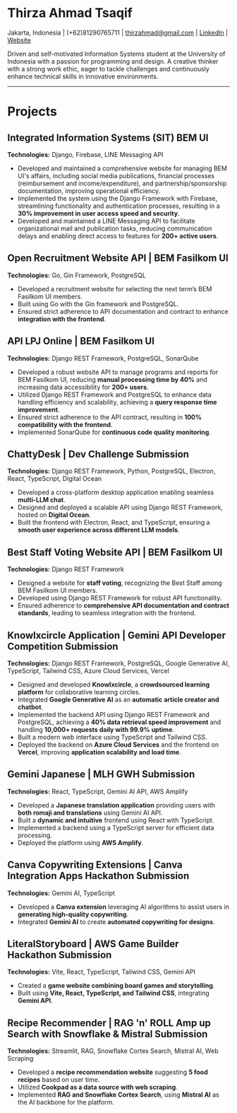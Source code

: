 # Thirza Ahmad Tsaqif


Jakarta, Indonesia | (+62)81290765711 | [thirzahmad@gmail.com](mailto:thirzahmad@gmail.com) | [LinkedIn](https://www.linkedin.com/in/thirza-ahmad) | [Website](https://thirza258.github.io/)

Driven and self-motivated Information Systems student at the University of Indonesia with a passion
for programming and design. A creative thinker with a strong work ethic, eager to tackle challenges and
continuously enhance technical skills in innovative environments.

---

# Projects

## Integrated Information Systems (SIT) BEM UI  
**Technologies:** Django, Firebase, LINE Messaging API  
- Developed and maintained a comprehensive website for managing BEM UI's affairs, including social media publications, financial processes (reimbursement and income/expenditure), and partnership/sponsorship documentation, improving operational efficiency.
- Implemented the system using the Django Framework with Firebase, streamlining functionality and authentication processes, resulting in a **30% improvement in user access speed and security**.
- Developed and maintained a LINE Messaging API to facilitate organizational mail and publication tasks, reducing communication delays and enabling direct access to features for **200+ active users**.

## Open Recruitment Website API | BEM Fasilkom UI  
**Technologies:** Go, Gin Framework, PostgreSQL  
- Developed a recruitment website for selecting the next term’s BEM Fasilkom UI members.
- Built using Go with the Gin framework and PostgreSQL.
- Ensured strict adherence to API documentation and contract to enhance **integration with the frontend**.

## API LPJ Online | BEM Fasilkom UI  
**Technologies:** Django REST Framework, PostgreSQL, SonarQube  
- Developed a robust website API to manage programs and reports for BEM Fasilkom UI, reducing **manual processing time by 40%** and increasing data accessibility for **200+ users**.
- Utilized Django REST Framework and PostgreSQL to enhance data handling efficiency and scalability, achieving a **query response time improvement**.
- Ensured strict adherence to the API contract, resulting in **100% compatibility with the frontend**.
- Implemented SonarQube for **continuous code quality monitoring**.

## ChattyDesk | Dev Challenge Submission  
**Technologies:** Django REST Framework, Python, PostgreSQL, Electron, React, TypeScript, Digital Ocean  
- Developed a cross-platform desktop application enabling seamless **multi-LLM chat**.
- Designed and deployed a scalable API using Django REST Framework, hosted on **Digital Ocean**.
- Built the frontend with Electron, React, and TypeScript, ensuring a **smooth user experience across different LLM models**.

## Best Staff Voting Website API | BEM Fasilkom UI  
**Technologies:** Django REST Framework  
- Designed a website for **staff voting**, recognizing the Best Staff among BEM Fasilkom UI members.
- Developed using Django REST Framework for robust API functionality.
- Ensured adherence to **comprehensive API documentation and contract standards**, leading to seamless integration with the frontend.

## Knowlxcircle Application | Gemini API Developer Competition Submission  
**Technologies:** Django REST Framework, PostgreSQL, Google Generative AI, TypeScript, Tailwind CSS, Azure Cloud Services, Vercel  
- Designed and developed **Knowlxcircle**, a **crowdsourced learning platform** for collaborative learning circles.
- Integrated **Google Generative AI** as an **automatic article creator and chatbot**.
- Implemented the backend API using Django REST Framework and PostgreSQL, achieving a **40% data retrieval speed improvement** and handling **10,000+ requests daily with 99.9% uptime**.
- Built a modern web interface using TypeScript and Tailwind CSS.
- Deployed the backend on **Azure Cloud Services** and the frontend on **Vercel**, improving **application scalability and load time**.

## Gemini Japanese | MLH GWH Submission  
**Technologies:** React, TypeScript, Gemini AI API, AWS Amplify  
- Developed a **Japanese translation application** providing users with **both romaji and translations** using Gemini AI API.
- Built a **dynamic and intuitive** frontend using React with TypeScript.
- Implemented a backend using a TypeScript server for efficient data processing.
- Deployed the platform using **AWS Amplify**.

## Canva Copywriting Extensions | Canva Integration Apps Hackathon Submission  
**Technologies:** Gemini AI, TypeScript  
- Developed a **Canva extension** leveraging AI algorithms to assist users in **generating high-quality copywriting**.
- Integrated **Gemini AI** to create **automated copywriting for designs**.

## LiteralStoryboard | AWS Game Builder Hackathon Submission  
**Technologies:** Vite, React, TypeScript, Tailwind CSS, Gemini API  
- Created a **game website combining board games and storytelling**.
- Built using **Vite, React, TypeScript, and Tailwind CSS**, integrating **Gemini API**.

## Recipe Recommender | RAG 'n' ROLL Amp up Search with Snowflake & Mistral Submission  
**Technologies:** Streamlit, RAG, Snowflake Cortex Search, Mistral AI, Web Scraping  
- Developed a **recipe recommendation website** suggesting **5 food recipes** based on user time.
- Utilized **Cookpad as a data source with web scraping**.
- Implemented **RAG and Snowflake Cortex Search**, using **Mistral AI** as the AI backbone for the platform.


